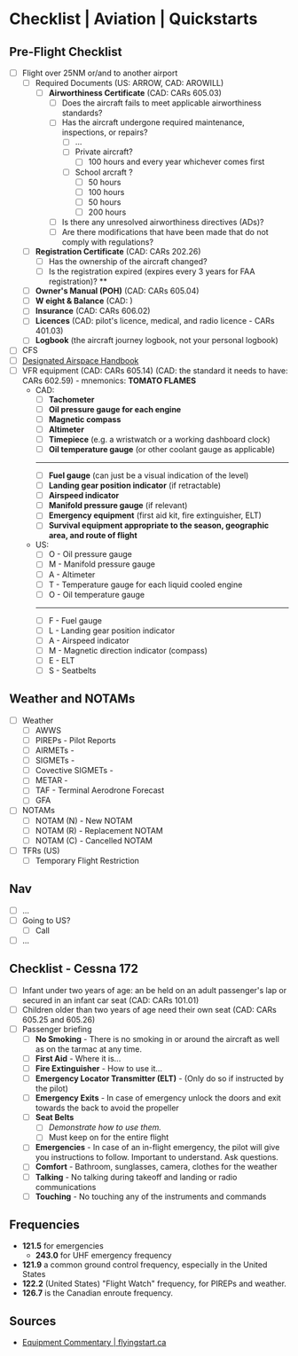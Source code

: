 # Checklist | Aviation | Quickstarts
## Pre-Flight Checklist
- [ ] Flight over 25NM or/and to another airport
  - [ ] Required Documents (US: ARROW, CAD: AROWILL)
    - [ ] **Airworthiness Certificate** (CAD: CARs 605.03)
      - [ ] Does the aircraft fails to meet applicable airworthiness standards?
      - [ ] Has the aircraft undergone required maintenance, inspections, or repairs?
        - [ ] ...
        - [ ] Private aircraft?
          - [ ] 100 hours and every year whichever comes first
        - [ ] School arcraft ?
          - [ ] 50 hours
          - [ ] 100 hours
          - [ ] 50 hours
          - [ ] 200 hours
      - [ ] Is there any unresolved airworthiness directives (ADs)?
      - [ ] Are there modifications that have been made that do not comply with regulations?
  - [ ] **Registration Certificate** (CAD: CARs 202.26)
    - [ ] Has the ownership of the aircraft changed?
    - [ ] Is the registration expired (expires every 3 years for FAA registration)? **
  - [ ] **Owner's Manual (POH)** (CAD: CARs 605.04)
  - [ ] **W eight & Balance** (CAD: )
  - [ ] **Insurance** (CAD: CARs 606.02)
  - [ ] **Licences** (CAD: pilot's licence, medical, and radio licence - CARs 401.03)
  - [ ] **Logbook** (the aircraft journey logbook, not your personal logbook)
- [ ] CFS
- [ ] [Designated Airspace Handbook](https://www.navcanada.ca/en/aeronautical-information/operational-guides.aspx#093dcf9f312e43df922dec86e7f295d7)
- [ ] VFR equipment (CAD: CARs 605.14) (CAD: the standard it needs to have: CARs 602.59) - mnemonics: **TOMATO FLAMES**
  - CAD: 
    - [ ] **Tachometer**
    - [ ] **Oil pressure gauge for each engine**
    - [ ] **Magnetic compass**
    - [ ] **Altimeter**
    - [ ] **Timepiece** (e.g. a wristwatch or a working dashboard clock)
    - [ ] **Oil temperature gauge** (or other coolant gauge as applicable)
    - ------
    - [ ] **Fuel gauge** (can just be a visual indication of the level)
    - [ ] **Landing gear position indicator** (if retractable)
    - [ ] **Airspeed indicator**
    - [ ] **Manifold pressure gauge** (if relevant)
    - [ ] **Emergency equipment** (first aid kit, fire extinguisher, ELT)
    - [ ] **Survival equipment appropriate to the season, geographic area, and route of flight**
  - US: 
    - [ ] O - Oil pressure gauge
    - [ ] M - Manifold pressure gauge
    - [ ] A - Altimeter
    - [ ] T - Temperature gauge for each liquid cooled engine
    - [ ] O - Oil temperature gauge
    - ------
    - [ ] F - Fuel gauge
    - [ ] L - Landing gear position indicator
    - [ ] A - Airspeed indicator
    - [ ] M - Magnetic direction indicator (compass)
    - [ ] E - ELT
    - [ ] S - Seatbelts
## Weather and NOTAMs
- [ ] Weather
  - [ ] AWWS
  - [ ] PIREPs - Pilot Reports
  - [ ] AIRMETs -
  - [ ] SIGMETs - 
  - [ ] Covective SIGMETs - 
  - [ ] METAR - 
  - [ ] TAF - Terminal Aerodrone Forecast 
  - [ ] GFA
- [ ] NOTAMs
  - [ ] NOTAM (N) - New NOTAM
  - [ ] NOTAM (R) - Replacement NOTAM
  - [ ] NOTAM (C) - Cancelled NOTAM
- [ ] TFRs (US)
  - [ ] Temporary Flight Restriction
## Nav
- [ ] ...
- [ ] Going to US?
  - [ ] Call 
- [ ] ...
## Checklist - Cessna 172
- [ ] Infant under two years of age: an be held on an adult passenger's lap or secured in an infant car seat (CAD: CARs 101.01)
- [ ] Children older than two years of age need their own seat (CAD: CARs 605.25 and 605.26)
- [ ] Passenger briefing
  - [ ] **No Smoking** - There is no smoking in or around the aircraft as well as on the tarmac at any time.
  - [ ] **First Aid** - Where it is...
  - [ ] **Fire Extinguisher** - How to use it...
  - [ ] **Emergency Locator Transmitter (ELT)** - (Only do so if instructed by the pilot)
  - [ ] **Emergency Exits** - In case of emergency unlock the doors and exit towards the back to avoid the propeller
  - [ ] **Seat Belts** 
    - [ ] *Demonstrate how to use them.*
    - [ ] Must keep on for the entire flight
  - [ ] **Emergencies** - In case of an in-flight emergency, the pilot will give you instructions to follow. Important to understand. Ask questions.
  - [ ] **Comfort** - Bathroom, sunglasses, camera, clothes for the weather
  - [ ] **Talking** - No talking during takeoff and landing or radio communications
  - [ ] **Touching** - No touching any of the instruments and commands

## Frequencies
- **121.5** for emergencies
  - **243.0** for UHF emergency frequency
- **121.9** a common ground control frequency, especially in the United States
- **122.2** (United States) "Flight Watch" frequency, for PIREPs and weather.
- **126.7** is the Canadian enroute frequency.

## Sources
- [Equipment Commentary | flyingstart.ca](https://www.flyingstart.ca/FlightTraining/PSTAR/5As.htm)
